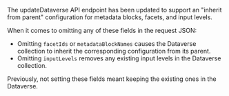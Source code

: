 The updateDataverse API endpoint has been updated to support an "inherit from parent" configuration for metadata blocks, facets, and input levels.

When it comes to omitting any of these fields in the request JSON:

- Omitting ``facetIds`` or ``metadataBlockNames`` causes the Dataverse collection to inherit the corresponding configuration from its parent.
- Omitting ``inputLevels`` removes any existing input levels in the Dataverse collection.

Previously, not setting these fields meant keeping the existing ones in the Dataverse.
